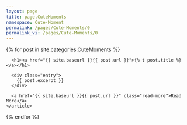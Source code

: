 ```yaml
---
layout: page
title: page.CuteMoments
namespace: Cute-Moment
permalink: /pages/Cute-Moments/0
permalink_vi: /pages/Cute-Moments/0
---
```

<div class="posts">
  {% for post in site.categories.CuteMoments %}
    <article class="post">

      <h1><a href="{{ site.baseurl }}{{ post.url }}">{% t post.title %}</a></h1>

      <div class="entry">
        {{ post.excerpt }}
      </div>

      <a href="{{ site.baseurl }}{{ post.url }}" class="read-more">Read More</a>
    </article>
  {% endfor %}
</div>
